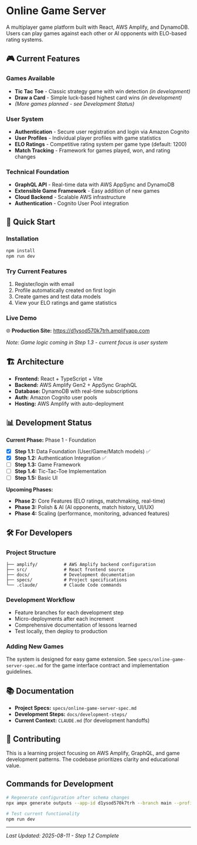 # Online Game Server

A multiplayer game platform built with React, AWS Amplify, and DynamoDB. Users can play games against each other or AI opponents with ELO-based rating systems.

## 🎮 Current Features

### Games Available
- **Tic Tac Toe** - Classic strategy game with win detection *(in development)*
- **Draw a Card** - Simple luck-based highest card wins *(in development)*
- *(More games planned - see Development Status)*

### User System  
- **Authentication** - Secure user registration and login via Amazon Cognito
- **User Profiles** - Individual player profiles with game statistics
- **ELO Ratings** - Competitive rating system per game type (default: 1200)
- **Match Tracking** - Framework for games played, won, and rating changes

### Technical Foundation
- **GraphQL API** - Real-time data with AWS AppSync and DynamoDB
- **Extensible Game Framework** - Easy addition of new games
- **Cloud Backend** - Scalable AWS infrastructure
- **Authentication** - Cognito User Pool integration

## 🚀 Quick Start

### Installation
```bash
npm install
npm run dev
```

### Try Current Features
1. Register/login with email
2. Profile automatically created on first login
3. Create games and test data models
4. View your ELO ratings and game statistics

### Live Demo
🌐 **Production Site:** https://d1ysod570k7trh.amplifyapp.com

*Note: Game logic coming in Step 1.3 - current focus is user system*

## 🏗️ Architecture

- **Frontend:** React + TypeScript + Vite
- **Backend:** AWS Amplify Gen2 + AppSync GraphQL
- **Database:** DynamoDB with real-time subscriptions
- **Auth:** Amazon Cognito user pools
- **Hosting:** AWS Amplify with auto-deployment

## 📊 Development Status

**Current Phase:** Phase 1 - Foundation
- [x] **Step 1.1:** Data Foundation (User/Game/Match models) ✅
- [x] **Step 1.2:** Authentication Integration ✅
- [ ] **Step 1.3:** Game Framework  
- [ ] **Step 1.4:** Tic-Tac-Toe Implementation
- [ ] **Step 1.5:** Basic UI

**Upcoming Phases:**
- **Phase 2:** Core Features (ELO ratings, matchmaking, real-time)
- **Phase 3:** Polish & AI (AI opponents, match history, UI/UX)  
- **Phase 4:** Scaling (performance, monitoring, advanced features)

## 🛠️ For Developers

### Project Structure
```
├── amplify/          # AWS Amplify backend configuration
├── src/              # React frontend source
├── docs/             # Development documentation  
├── specs/            # Project specifications
└── .claude/          # Claude Code commands
```

### Development Workflow
- Feature branches for each development step
- Micro-deployments after each increment
- Comprehensive documentation of lessons learned
- Test locally, then deploy to production

### Adding New Games
The system is designed for easy game extension. See `specs/online-game-server-spec.md` for the game interface contract and implementation guidelines.

## 📚 Documentation

- **Project Specs:** `specs/online-game-server-spec.md`
- **Development Steps:** `docs/development-steps/`
- **Current Context:** `CLAUDE.md` (for development handoffs)

## 🤝 Contributing

This is a learning project focusing on AWS Amplify, GraphQL, and game development patterns. The codebase prioritizes clarity and educational value.

## Commands for Development

```bash
# Regenerate configuration after schema changes
npx ampx generate outputs --app-id d1ysod570k7trh --branch main --profile [your-profile]

# Test current functionality  
npm run dev
```

---

*Last Updated: 2025-08-11 - Step 1.2 Complete*